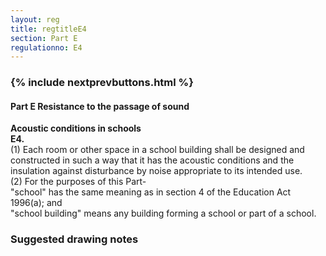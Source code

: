 ```yaml
---
layout: reg
title: regtitleE4
section: Part E
regulationno: E4
---
```


<div class="panel panel-primary">
  <div class="panel-heading">
    <h3 class="panel-title">
      {% include nextprevbuttons.html %}
        <h4>Part E Resistance to the passage of sound</h4>
    </h3>
  </div>
  <div class="panel-body">
    <p>
        <strong>Acoustic conditions in schools</strong><br>
        <strong>E4.</strong><br>
            (1) Each room or other space in a school building shall be designed and constructed in such a way that it has the acoustic conditions and the insulation against disturbance by noise appropriate to its intended use.<br>
            (2) For the purposes of this Part-<br>
            "school" has the same meaning as in section 4 of the Education Act 1996(a); and <br>
            "school building" means any building forming a school or part of a school.
    </p>
  </div>
</div>



### Suggested drawing notes